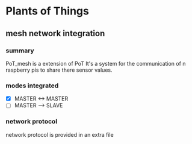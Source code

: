 # Plants of Things
## mesh network integration

### summary
PoT_mesh is a extension of PoT
It's a system for the communication of n raspberry pis to share there sensor values.

### modes integrated
- [x] MASTER <-> MASTER
- [ ] MASTER --> SLAVE

### network protocol
network protocol is provided in an extra file
